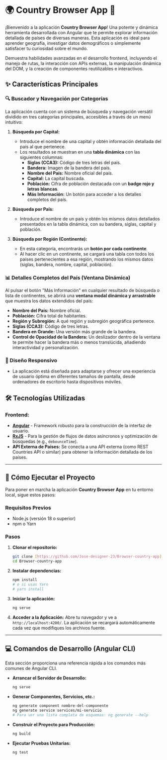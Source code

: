 # 🌍 Country Browser App 🚀

¡Bienvenido a la aplicación **Country Browser App**! Una potente y dinámica herramienta desarrollada con Angular que te permite explorar información detallada de países de diversas maneras. Esta aplicación es ideal para aprender geografía, investigar datos demográficos o simplemente satisfacer tu curiosidad sobre el mundo.

Demuestra habilidades avanzadas en el desarrollo frontend, incluyendo el manejo de rutas, la interacción con APIs externas, la manipulación dinámica del DOM, y la creación de componentes reutilizables e interactivos.

## ✨ Características Principales

### 🔍 Buscador y Navegación por Categorías

La aplicación cuenta con un sistema de búsqueda y navegación versátil dividido en tres categorías principales, accesibles a través de un menú intuitivo:

1.  **Búsqueda por Capital:**
    * Introduce el nombre de una capital y obtén información detallada del país al que pertenece.
    * Los resultados se muestran en una **tabla dinámica** con las siguientes columnas:
        * **Siglas (CCA3):** Código de tres letras del país.
        * **Bandera:** Imagen de la bandera del país.
        * **Nombre del País:** Nombre oficial del país.
        * **Capital:** La capital buscada.
        * **Población:** Cifra de población destacada con un **badge rojo y letras blancas**.
        * **Más Información:** Un botón para acceder a los detalles completos del país.

2.  **Búsqueda por País:**
    * Introduce el nombre de un país y obtén los mismos datos detallados presentados en la tabla dinámica, con su bandera, siglas, capital y población.

3.  **Búsqueda por Región (Continente):**
    * En esta categoría, encontrarás un **botón por cada continente**.
    * Al hacer clic en un continente, se cargará una tabla con todos los países pertenecientes a esa región, mostrando los mismos datos (siglas, bandera, nombre, capital, población).

### 📊 Detalles Completos del País (Ventana Dinámica)

Al pulsar el botón "Más Información" en cualquier resultado de búsqueda o lista de continentes, se abrirá una **ventana modal dinámica y arrastrable** que muestra los datos extendidos del país:

* **Nombre del País:** Nombre oficial.
* **Población:** Cifra total de habitantes.
* **Región y Subregión:** A qué región y subregión geográfica pertenece.
* **Siglas (CCA3):** Código de tres letras.
* **Bandera en Grande:** Una versión más grande de la bandera.
* **Control de Opacidad de la Bandera:** Un deslizador dentro de la ventana te permite hacer la bandera más o menos translúcida, añadiendo interactividad y personalización.

### 📱 Diseño Responsivo

* La aplicación está diseñada para adaptarse y ofrecer una experiencia de usuario óptima en diferentes tamaños de pantalla, desde ordenadores de escritorio hasta dispositivos móviles.

## 🛠️ Tecnologías Utilizadas

### Frontend:

* [**Angular**](https://angular.io/) - Framework robusto para la construcción de la interfaz de usuario.
* [**RxJS**](https://rxjs.dev/) - Para la gestión de flujos de datos asíncronos y optimización de búsquedas (e.g., `debounceTime`).
* **API Externa de Países:** Se conecta a una API externa (como REST Countries API o similar) para obtener la información detallada de los países.

---

## 🚀 Cómo Ejecutar el Proyecto

Para poner en marcha la aplicación **Country Browser App** en tu entorno local, sigue estos pasos:

### Requisitos Previos

* Node.js (versión 18 o superior)
* npm o Yarn

### Pasos

1.  **Clonar el repositorio:**
    ```bash
    git clone [https://github.com/Jose-designer-23/Browser-country-app](https://github.com/Jose-designer-23/Browser-country-app)
    cd Browser-country-app
    ```

2.  **Instalar dependencias:**
    ```bash
    npm install
    # o si usas Yarn
    # yarn install
    ```

3.  **Iniciar la aplicación:**
    ```bash
    ng serve
    ```

4.  **Acceder a la Aplicación:**
    Abre tu navegador y ve a `http://localhost:4200/`. La aplicación se recargará automáticamente cada vez que modifiques los archivos fuente.

---

## 💻 Comandos de Desarrollo (Angular CLI)

Esta sección proporciona una referencia rápida a los comandos más comunes de Angular CLI.

* **Arrancar el Servidor de Desarrollo:**
    ```bash
    ng serve
    ```
* **Generar Componentes, Servicios, etc.:**
    ```bash
    ng generate component nombre-del-componente
    ng generate service services/mi-servicio
    # Para ver una lista completa de esquemas: ng generate --help
    ```
* **Construir el Proyecto para Producción:**
    ```bash
    ng build
    ```
* **Ejecutar Pruebas Unitarias:**
    ```bash
    ng test
    ```
